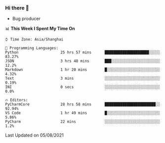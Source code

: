 ### Hi there 👋
* Bug producer
<!--START_SECTION:waka-->
📊 **This Week I Spent My Time On** 

```text
⌚︎ Time Zone: Asia/Shanghai

💬 Programming Languages: 
Python                   25 hrs 57 mins      ████████████████████░░░░░   83.27% 
JSON                     3 hrs 48 mins       ███░░░░░░░░░░░░░░░░░░░░░░   12.2% 
Markdown                 1 hr 20 mins        █░░░░░░░░░░░░░░░░░░░░░░░░   4.32% 
Text                     3 mins              ░░░░░░░░░░░░░░░░░░░░░░░░░   0.19% 
INI                      0 secs              ░░░░░░░░░░░░░░░░░░░░░░░░░   0.0%

🔥 Editors: 
PyCharmCore              28 hrs 58 mins      ███████████████████████░░   92.94% 
VS Code                  1 hr 49 mins        █░░░░░░░░░░░░░░░░░░░░░░░░   5.86% 
PyCharm                  22 mins             ░░░░░░░░░░░░░░░░░░░░░░░░░   1.2%

```


 Last Updated on 05/08/2021
<!--END_SECTION:waka-->
